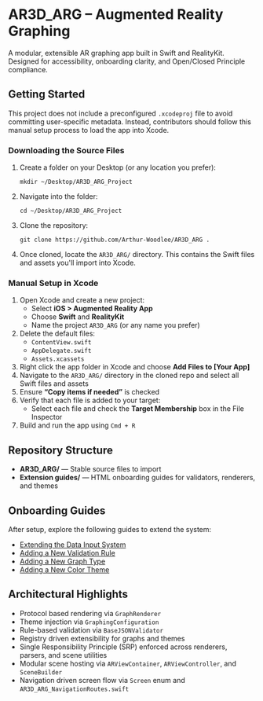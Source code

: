 <body>

  <h1>AR3D_ARG – Augmented Reality Graphing</h1>
  <p>A modular, extensible AR graphing app built in Swift and RealityKit. Designed for accessibility, onboarding clarity, and Open/Closed Principle compliance.</p>

  <h2>Getting Started</h2>
  <p>This project does not include a preconfigured <code>.xcodeproj</code> file to avoid committing user-specific metadata. Instead, contributors should follow this manual setup process to load the app into Xcode.</p>

  <h3>Downloading the Source Files</h3>
  <ol>
    <li>Create a folder on your Desktop (or any location you prefer):
      <pre><code>mkdir ~/Desktop/AR3D_ARG_Project</code></pre>
    </li>
    <li>Navigate into the folder:
      <pre><code>cd ~/Desktop/AR3D_ARG_Project</code></pre>
    </li>
    <li>Clone the repository:
      <pre><code>git clone https://github.com/Arthur-Woodlee/AR3D_ARG .</code></pre>
    </li>
    <li>Once cloned, locate the <code>AR3D_ARG/</code> directory. This contains the Swift files and assets you'll import into Xcode.</li>
  </ol>

  <h3>Manual Setup in Xcode</h3>
  <ol>
    <li>Open Xcode and create a new project:
      <ul>
        <li>Select <strong>iOS > Augmented Reality App</strong></li>
        <li>Choose <strong>Swift</strong> and <strong>RealityKit</strong></li>
        <li>Name the project <code>AR3D_ARG</code> (or any name you prefer)</li>
      </ul>
    </li>
    <li>Delete the default files:
      <ul>
        <li><code>ContentView.swift</code></li>
        <li><code>AppDelegate.swift</code></li>
        <li><code>Assets.xcassets</code></li>
      </ul>
    </li>
    <li>Right click the app folder in Xcode and choose <strong>Add Files to [Your App]</strong></li>
    <li>Navigate to the <code>AR3D_ARG/</code> directory in the cloned repo and select all Swift files and assets</li>
    <li>Ensure <strong>“Copy items if needed”</strong> is checked</li>
    <li>Verify that each file is added to your target:
      <ul>
        <li>Select each file and check the <strong>Target Membership</strong> box in the File Inspector</li>
      </ul>
    </li>
    <li>Build and run the app using <code>Cmd + R</code></li>
  </ol>

  <h2>Repository Structure</h2>
  <ul>
    <li><strong>AR3D_ARG/</strong> — Stable source files to import</li>
    <li><strong>Extension guides/</strong> — HTML onboarding guides for validators, renderers, and themes</li>
  </ul>

  <h2>Onboarding Guides</h2>
  <p>After setup, explore the following guides to extend the system:</p>
  <ul>
    <li><a href="Extension guides/ExtendDataInputSystem.html">Extending the Data Input System</a></li>
    <li><a href="Extension guides/AddValidationRule.html">Adding a New Validation Rule</a></li>
    <li><a href="Extension guides/AddGraphType.html">Adding a New Graph Type</a></li>
    <li><a href="Extension guides/AddColorTheme.html">Adding a New Color Theme</a></li>
  </ul>

  <h2>Architectural Highlights</h2>
  <ul>
    <li>Protocol based rendering via <code>GraphRenderer</code></li>
    <li>Theme injection via <code>GraphingConfiguration</code></li>
    <li>Rule-based validation via <code>BaseJSONValidator</code></li>
    <li>Registry driven extensibility for graphs and themes</li>
    <li>Single Responsibility Principle (SRP) enforced across renderers, parsers, and scene utilities</li>
    <li>Modular scene hosting via <code>ARViewContainer</code>, <code>ARViewController</code>, and <code>SceneBuilder</code></li>
    <li>Navigation driven screen flow via <code>Screen</code> enum and <code>AR3D_ARG_NavigationRoutes.swift</code></li>
  </ul>

</body>
